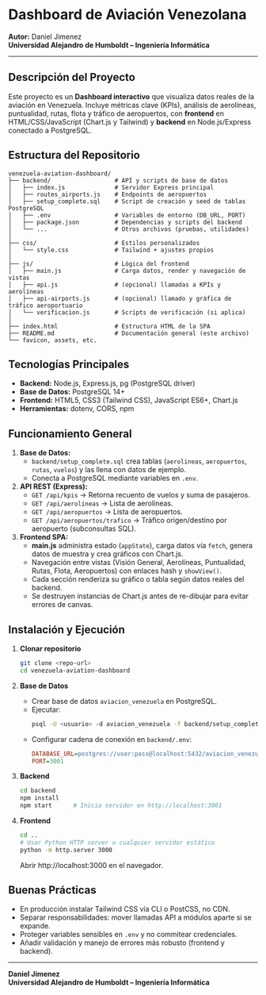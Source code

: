 # Dashboard de Aviación Venezolana

**Autor:** Daniel Jimenez  
**Universidad Alejandro de Humboldt – Ingeniería Informática**

---

## Descripción del Proyecto
Este proyecto es un **Dashboard interactivo** que visualiza datos reales de la aviación en Venezuela. Incluye métricas clave (KPIs), análisis de aerolíneas, puntualidad, rutas, flota y tráfico de aeropuertos, con **frontend** en HTML/CSS/JavaScript (Chart.js y Tailwind) y **backend** en Node.js/Express conectado a PostgreSQL.

## Estructura del Repositorio

```
venezuela-aviation-dashboard/
├── backend/                  # API y scripts de base de datos
│   ├── index.js              # Servidor Express principal
│   ├── routes_airports.js    # Endpoints de aeropuertos
│   ├── setup_complete.sql    # Script de creación y seed de tablas PostgreSQL
│   ├── .env                  # Variables de entorno (DB_URL, PORT)
│   ├── package.json          # Dependencias y scripts del backend
│   └── ...                   # Otros archivos (pruebas, utilidades)
│
├── css/                      # Estilos personalizados
│   └── style.css             # Tailwind + ajustes propios
│
├── js/                       # Lógica del frontend
│   ├── main.js               # Carga datos, render y navegación de vistas
│   ├── api.js                # (opcional) llamadas a KPIs y aerolíneas
│   ├── api-airports.js       # (opcional) llamado y gráfica de tráfico aeroportuario
│   └── verificacion.js       # Scripts de verificación (si aplica)
│
├── index.html                # Estructura HTML de la SPA
├── README.md                 # Documentación general (este archivo)
└── favicon, assets, etc.
```

## Tecnologías Principales
- **Backend:** Node.js, Express.js, pg (PostgreSQL driver)
- **Base de Datos:** PostgreSQL 14+
- **Frontend:** HTML5, CSS3 (Tailwind CSS), JavaScript ES6+, Chart.js
- **Herramientas:** dotenv, CORS, npm

## Funcionamiento General
1. **Base de Datos:**  
   - `backend/setup_complete.sql` crea tablas (`aerolineas`, `aeropuertos`, `rutas`, `vuelos`) y las llena con datos de ejemplo.
   - Conecta a PostgreSQL mediante variables en `.env`.
2. **API REST (Express):**  
   - `GET /api/kpis` → Retorna recuento de vuelos y suma de pasajeros.
   - `GET /api/aerolineas` → Lista de aerolíneas.
   - `GET /api/aeropuertos` → Lista de aeropuertos.
   - `GET /api/aeropuertos/trafico` → Tráfico origen/destino por aeropuerto (subconsultas SQL).
3. **Frontend SPA:**  
   - **main.js** administra estado (`appState`), carga datos vía `fetch`, genera datos de muestra y crea gráficos con Chart.js.
   - Navegación entre vistas (Visión General, Aerolíneas, Puntualidad, Rutas, Flota, Aeropuertos) con enlaces hash y `showView()`.
   - Cada sección renderiza su gráfico o tabla según datos reales del backend.
   - Se destruyen instancias de Chart.js antes de re-dibujar para evitar errores de canvas.

## Instalación y Ejecución

1. **Clonar repositorio**
   ```bash
   git clone <repo-url>
   cd venezuela-aviation-dashboard
   ```

2. **Base de Datos**
   - Crear base de datos `aviacion_venezuela` en PostgreSQL.
   - Ejecutar:
     ```bash
     psql -U <usuario> -d aviacion_venezuela -f backend/setup_complete.sql
     ```
   - Configurar cadena de conexión en `backend/.env`:
     ```ini
     DATABASE_URL=postgres://user:pass@localhost:5432/aviacion_venezuela
     PORT=3001
     ```

3. **Backend**
   ```bash
   cd backend
   npm install
   npm start      # Inicia servidor en http://localhost:3001
   ```

4. **Frontend**
   ```bash
   cd ..
   # Usar Python HTTP server o cualquier servidor estático
   python -m http.server 3000
   ```
   Abrir http://localhost:3000 en el navegador.

## Buenas Prácticas
- En producción instalar Tailwind CSS vía CLI o PostCSS, no CDN.
- Separar responsabilidades: mover llamadas API a módulos aparte si se expande.
- Proteger variables sensibles en `.env` y no commitear credenciales.
- Añadir validación y manejo de errores más robusto (frontend y backend).

---

**Daniel Jimenez**  
**Universidad Alejandro de Humboldt – Ingeniería Informática**
